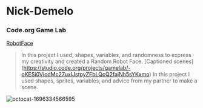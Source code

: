 # Nick-Demelo
### Code.org Game Lab
[RobotFace](https://nicholasdemelo.github.io/RobotFace/)
> In this project I used, shapes, variables, and randomness to express my creativity and created a Random Robot Face.
 [Captioned scenes] (https://studio.code.org/projects/gamelab/-oKESi0ViodMc27uxlJstpyZFbLQcQ2fajNh5sYKxmo)
> In this project I used shapes, sprites, variables, and advice from my partner to make a scene.

![octocat-1696334566595](https://github.com/NicholasDemelo/Nick-Demelo/assets/146837145/e48d6674-3b02-4114-9e72-1a63fea6e6a6)
